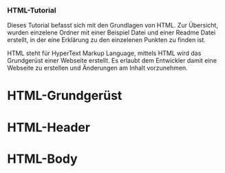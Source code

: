 ### HTML-Tutorial

Dieses Tutorial befasst sich mit den Grundlagen von HTML. Zur Übersicht, wurden einzelene Ordner mit einer Beispiel Datei und einer Readme Datei erstellt, in der eine Erklärung zu den einzelenen Punkten zu finden ist.

HTML steht für HyperText Markup Language, mittels HTML wird das Grundgerüst einer Webseite erstellt. Es erlaubt dem Entwickler damit eine Webseite zu erstellen und Änderungen am Inhalt vorzunehmen.

# HTML-Grundgerüst


# HTML-Header


# HTML-Body


